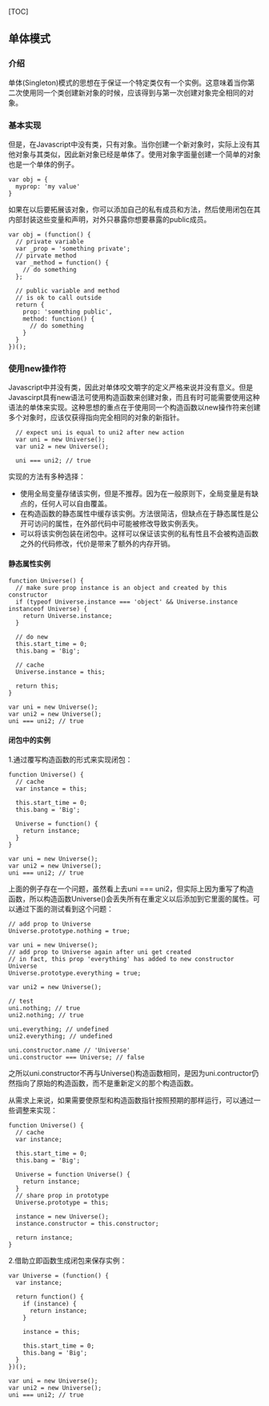 [TOC]

## 单体模式

### 介绍
单体(Singleton)模式的思想在于保证一个特定类仅有一个实例。这意味着当你第二次使用同一个类创建新对象的时候，应该得到与第一次创建对象完全相同的对象。

### 基本实现
但是，在Javascript中没有类，只有对象。当你创建一个新对象时，实际上没有其他对象与其类似，因此新对象已经是单体了。使用对象字面量创建一个简单的对象也是一个单体的例子。
```
var obj = {
  myprop: 'my value'
}
```
如果在以后要拓展该对象，你可以添加自己的私有成员和方法，然后使用闭包在其内部封装这些变量和声明，对外只暴露你想要暴露的public成员。
```
var obj = (function() {
  // private variable
  var _prop = 'something private';
  // pirvate method
  var _method = function() {
    // do something
  };
  
  // public variable and method
  // is ok to call outside
  return {
    prop: 'something public',
    method: function() {
      // do something
    }
  }
})();
```

### 使用new操作符
Javascript中并没有类，因此对单体咬文嚼字的定义严格来说并没有意义。但是Javascirpt具有new语法可使用构造函数来创建对象，而且有时可能需要使用这种语法的单体来实现。这种思想的重点在于使用同一个构造函数以new操作符来创建多个对象时，应该仅获得指向完全相同的对象的新指针。
```
  // expect uni is equal to uni2 after new action
  var uni = new Universe();
  var uni2 = new Universe();
  
  uni === uni2; // true
```
实现的方法有多种选择：
* 使用全局变量存储该实例，但是不推荐。因为在一般原则下，全局变量是有缺点的，任何人可以自由覆盖。
* 在构造函数的静态属性中缓存该实例。方法很简洁，但缺点在于静态属性是公开可访问的属性，在外部代码中可能被修改导致实例丢失。
* 可以将该实例包装在闭包中。这样可以保证该实例的私有性且不会被构造函数之外的代码修改，代价是带来了额外的内存开销。

#### 静态属性实例
```
function Universe() {
  // make sure prop instance is an object and created by this constructor
  if (typeof Universe.instance === 'object' && Universe.instance instanceof Universe) {
    return Universe.instance;
  }
  
  // do new
  this.start_time = 0;
  this.bang = 'Big';
  
  // cache
  Universe.instance = this;
  
  return this;
}

var uni = new Universe();
var uni2 = new Universe();
uni === uni2; // true
```

#### 闭包中的实例
1.通过覆写构造函数的形式来实现闭包：
```
function Universe() {
  // cache
  var instance = this;
  
  this.start_time = 0;
  this.bang = 'Big';
  
  Universe = function() {
    return instance;
  }
}

var uni = new Universe();
var uni2 = new Universe();
uni === uni2; // true
```

上面的例子存在一个问题，虽然看上去uni === uni2，但实际上因为重写了构造函数，所以构造函数Universe()会丢失所有在重定义以后添加到它里面的属性。可以通过下面的测试看到这个问题：
```
// add prop to Universe
Universe.prototype.nothing = true;

var uni = new Universe();
// add prop to Universe again after uni get created
// in fact, this prop 'everything' has added to new constructor Universe
Universe.prototype.everything = true;

var uni2 = new Universe();

// test
uni.nothing; // true
uni2.nothing; // true

uni.everything; // undefined
uni2.everything; // undefined

uni.constructor.name // 'Universe'
uni.constructor === Universe; // false
```
之所以uni.constructor不再与Universe()构造函数相同，是因为uni.contructor仍然指向了原始的构造函数，而不是重新定义的那个构造函数。

从需求上来说，如果需要使原型和构造函数指针按照预期的那样运行，可以通过一些调整来实现：
```
function Universe() {
  // cache
  var instance;
  
  this.start_time = 0;
  this.bang = 'Big';
  
  Universe = function Universe() {
    return instance;
  }
  // share prop in prototype
  Universe.prototype = this;
  
  instance = new Universe();
  instance.constructor = this.constructor;
  
  return instance;
}
```

2.借助立即函数生成闭包来保存实例：
```
var Universe = (function() {
  var instance;
  
  return function() {
    if (instance) {
      return instance;
    }
    
    instance = this;
    
    this.start_time = 0;
    this.bang = 'Big';
  }
})();

var uni = new Universe();
var uni2 = new Universe();
uni === uni2; // true
```